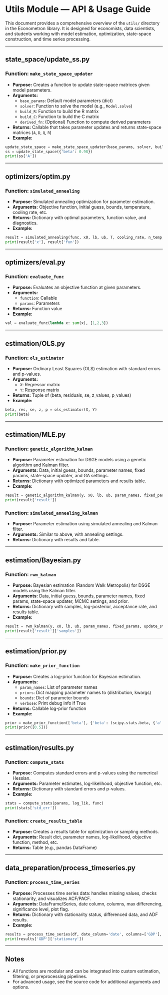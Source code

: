 # Utils Module — API & Usage Guide

This document provides a comprehensive overview of the `utils/` directory in the Econometron library. It is designed for economists, data scientists, and students working with model estimation, optimization, state-space construction, and time series processing.

---

## state_space/update_ss.py

### Function: `make_state_space_updater`
- **Purpose:** Creates a function to update state-space matrices given model parameters.
- **Arguments:**
  - `base_params`: Default model parameters (dict)
  - `solver`: Function to solve the model (e.g., `Model.solve`)
  - `build_R`: Function to build the R matrix
  - `build_C`: Function to build the C matrix
  - `derived_fn`: (Optional) Function to compute derived parameters
- **Returns:** Callable that takes parameter updates and returns state-space matrices (`A`, `D`, `Q`, `R`)
- **Example:**
```python
update_state_space = make_state_space_updater(base_params, solver, build_R, build_C, derived_fn)
ss = update_state_space({'beta': 0.98})
print(ss['A'])
```

---

## optimizers/optim.py

### Function: `simulated_annealing`
- **Purpose:** Simulated annealing optimization for parameter estimation.
- **Arguments:** Objective function, initial guess, bounds, temperature, cooling rate, etc.
- **Returns:** Dictionary with optimal parameters, function value, and diagnostics.
- **Example:**
```python
result = simulated_annealing(func, x0, lb, ub, T, cooling_rate, n_temp, n_steps, seed, max_evals)
print(result['x'], result['fun'])
```

---

## optimizers/eval.py

### Function: `evaluate_func`
- **Purpose:** Evaluates an objective function at given parameters.
- **Arguments:**
  - `function`: Callable
  - `params`: Parameters
- **Returns:** Function value
- **Example:**
```python
val = evaluate_func(lambda x: sum(x), [1,2,3])
```

---

## estimation/OLS.py

### Function: `ols_estimator`
- **Purpose:** Ordinary Least Squares (OLS) estimation with standard errors and p-values.
- **Arguments:**
  - `X`: Regressor matrix
  - `Y`: Response matrix
- **Returns:** Tuple of (beta, residuals, se, z_values, p_values)
- **Example:**
```python
beta, res, se, z, p = ols_estimator(X, Y)
print(beta)
```

---

## estimation/MLE.py

### Function: `genetic_algorithm_kalman`
- **Purpose:** Parameter estimation for DSGE models using a genetic algorithm and Kalman filter.
- **Arguments:** Data, initial guess, bounds, parameter names, fixed params, state-space updater, and GA settings.
- **Returns:** Dictionary with optimized parameters and results table.
- **Example:**
```python
result = genetic_algorithm_kalman(y, x0, lb, ub, param_names, fixed_params, update_state_space)
print(result['result'])
```

### Function: `simulated_annealing_kalman`
- **Purpose:** Parameter estimation using simulated annealing and Kalman filter.
- **Arguments:** Similar to above, with annealing settings.
- **Returns:** Dictionary with results and table.

---

## estimation/Bayesian.py

### Function: `rwm_kalman`
- **Purpose:** Bayesian estimation (Random Walk Metropolis) for DSGE models using the Kalman filter.
- **Arguments:** Data, initial guess, bounds, parameter names, fixed params, state-space updater, MCMC settings, and prior.
- **Returns:** Dictionary with samples, log-posterior, acceptance rate, and results table.
- **Example:**
```python
result = rwm_kalman(y, x0, lb, ub, param_names, fixed_params, update_state_space)
print(result['result']['samples'])
```

---

## estimation/prior.py

### Function: `make_prior_function`
- **Purpose:** Creates a log-prior function for Bayesian estimation.
- **Arguments:**
  - `param_names`: List of parameter names
  - `priors`: Dict mapping parameter names to (distribution, kwargs)
  - `bounds`: Dict of parameter bounds
  - `verbose`: Print debug info if True
- **Returns:** Callable log-prior function
- **Example:**
```python
prior = make_prior_function(['beta'], {'beta': (scipy.stats.beta, {'a':2, 'b':2})}, {'beta': (0,1)})
print(prior([0.5]))
```

---

## estimation/results.py

### Function: `compute_stats`
- **Purpose:** Computes standard errors and p-values using the numerical Hessian.
- **Arguments:** Parameter estimates, log-likelihood, objective function, etc.
- **Returns:** Dictionary with standard errors and p-values.
- **Example:**
```python
stats = compute_stats(params, log_lik, func)
print(stats['std_err'])
```

### Function: `create_results_table`
- **Purpose:** Creates a results table for optimization or sampling methods.
- **Arguments:** Result dict, parameter names, log-likelihood, objective function, method, etc.
- **Returns:** Table (e.g., pandas DataFrame)

---

## data_preparation/process_timeseries.py

### Function: `process_time_series`
- **Purpose:** Processes time series data: handles missing values, checks stationarity, and visualizes ACF/PACF.
- **Arguments:** DataFrame/Series, date column, columns, max differencing, significance level, plot flag.
- **Returns:** Dictionary with stationarity status, differenced data, and ADF results.
- **Example:**
```python
results = process_time_series(df, date_column='date', columns=['GDP'], plot=True)
print(results['GDP']['stationary'])
```

---

## Notes
- All functions are modular and can be integrated into custom estimation, filtering, or preprocessing pipelines.
- For advanced usage, see the source code for additional arguments and options.
